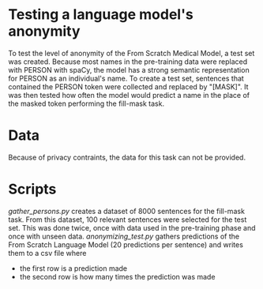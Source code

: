 # Testing a language model's anonymity
To test the level of anonymity of the From Scratch Medical Model, a test set was created.
Because most names in the pre-training data were replaced with PERSON with spaCy, the model has a strong semantic representation for PERSON as an individual's name.
To create a test set, sentences that contained the PERSON token were collected and replaced by "[MASK]". It was then tested how often the model would predict a name in the place of the masked token performing the fill-mask task.
  
# Data
Because of privacy contraints, the data for this task can not be provided.
  
# Scripts
_gather_persons.py_ creates a dataset of 8000 sentences for the fill-mask task. From this dataset, 100 relevant sentences were selected for the test set. 
This was done twice, once with data used in the pre-training phase and once with unseen data.
_anonymizing_test.py_ gathers predictions of the From Scratch Language Model (20 predictions per sentence) and writes them to a csv file where
- the first row is a prediction made
- the second row is how many times the prediction was made
  
